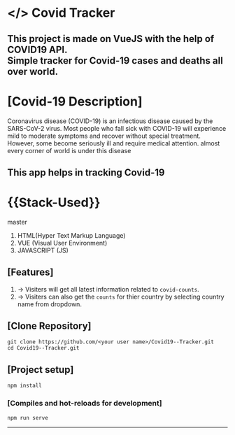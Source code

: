 # </> Covid Tracker
This project is made on VueJS with the help of COVID19 API.  
Simple tracker for Covid-19 cases and deaths all over world.
------------------------------------------------------------
# [Covid-19 Description]

Coronavirus disease (COVID-19) is an infectious disease caused by the SARS-CoV-2 virus.
Most people who fall sick with COVID-19 will experience mild to moderate symptoms and recover without special treatment. However, some become seriously ill and require medical attention.
almost every corner of world is under this disease 

This app helps in tracking Covid-19
-----------------------------------------------------------
# {{Stack-Used}}
 master
1. HTML(Hyper Text Markup Language)
2. VUE (Visual User Environment)
3. JAVASCRIPT (JS)

## [Features]
1. -> Visiters will get all latest information related to `covid-counts`.
2. -> Visiters can also get the `counts` for thier country by selecting country name from dropdown.

## [Clone Repository]
```
git clone https://github.com/<your user name>/Covid19--Tracker.git
cd Covid19--Tracker.git
```

## [Project setup]
```
npm install
```

### [Compiles and hot-reloads for development]

```
npm run serve
```
-----------------------------------------------------------------------------------


